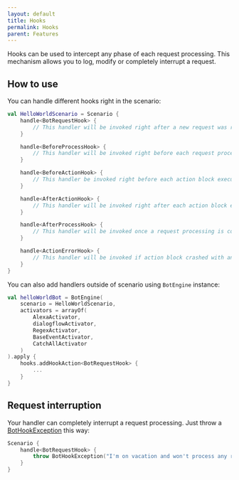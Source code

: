 ```yaml
---
layout: default
title: Hooks
permalink: Hooks
parent: Features
---
```


Hooks can be used to intercept any phase of each request processing.
This mechanism allows you to log, modify or completely interrupt a request.

## How to use

You can handle different hooks right in the scenario:

```kotlin
val HelloWorldScenario = Scenario {
    handle<BotRequestHook> {
        // This handler will be invoked right after a new request was received
    }

    handle<BeforeProcessHook> { 
        // This handler will be invoked right before each request processing
    }

    handle<BeforeActionHook> { 
        // This handler be invoked right before each action block execution
    }

    handle<AfterActionHook> { 
        // This handler will be invoked right after each action block execution
    }

    handle<AfterProcessHook> {
        // This handler will be invoked once a request processing is complete
    }

    handle<ActionErrorHook> { 
        // This handler will be invoked if action block crashed with an exception
    }
}
```

You can also add handlers outside of scenario using `BotEngine` instance:

```kotlin
val helloWorldBot = BotEngine(
    scenario = HelloWorldScenario,
    activators = arrayOf(
        AlexaActivator,
        dialogflowActivator,
        RegexActivator,
        BaseEventActivator,
        CatchAllActivator
    )
).apply { 
    hooks.addHookAction<BotRequestHook> { 
        ...
    }
}
```

## Request interruption

Your handler can completely interrupt a request processing.
Just throw a [BotHookException](https://github.com/just-ai/jaicf-kotlin/blob/master/core/src/main/kotlin/com/justai/jaicf/hook/BotHookException.kt) this way:

```kotlin
Scenario {
    handle<BotRequestHook> {
        throw BotHookException("I'm on vacation and won't process any request!")
    }
}
```